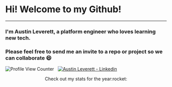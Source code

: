 # Hi! Welcome to my Github!
---
### I'm Austin Leverett, a platform engineer who loves learning new tech.<br> 
### Please feel free to send me an invite to a repo or project so we can collaborate 😄

![Profile View Counter](https://komarev.com/ghpvc/?username=miliaus)&nbsp;&nbsp;
[![Austin Leverett - Linkedin](https://img.shields.io/badge/Austin_Leverett-Linkedin-blue?logo=LinkedIn&logoColor=white)](https://www.linkedin.com/in/all09/)



<p align="center">
Check out my stats for the year:rocket:




